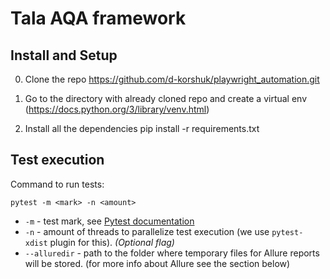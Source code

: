 # Tala AQA framework

## Install and Setup
0. Clone the repo https://github.com/d-korshuk/playwright_automation.git

1. Go to the directory with already cloned repo and create a virtual env (https://docs.python.org/3/library/venv.html)

2. Install all the dependencies
pip install -r requirements.txt

## Test execution
Command to run tests:
```commandline
pytest -m <mark> -n <amount>
```
* `-m` - test mark, see [Pytest documentation](https://docs.pytest.org/en/6.2.x/example/markers.html)
* `-n` - amount of threads to parallelize test execution (we use `pytest-xdist` plugin for this). _(Optional flag)_
* `--alluredir` - path to the folder where temporary files for Allure reports will be stored. (for more info about Allure see the section below)

